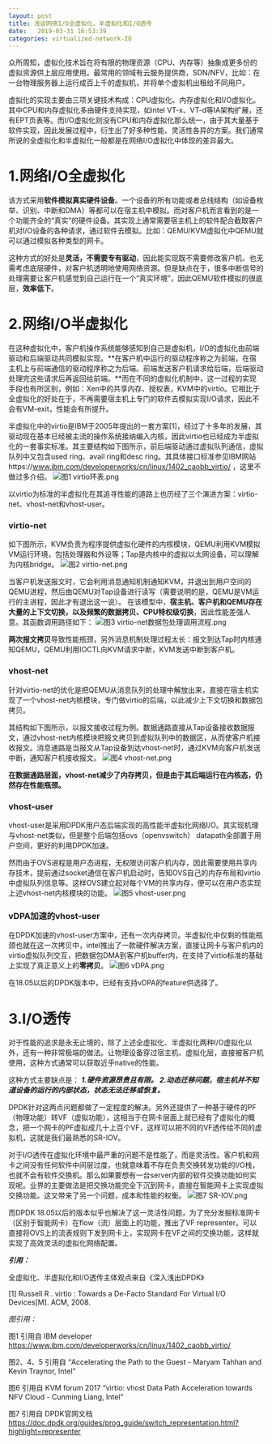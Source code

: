 ```yaml
---
layout: post
title: 浅谈网络I/O全虚拟化、半虚拟化和I/O透传
date:   2019-03-31 16:53:39
categories: virtualized-network-IO
---
```

众所周知，虚拟化技术旨在将有限的物理资源（CPU、内存等）抽象成更多份的虚拟资源供上层应用使用。最常用的领域有云服务提供商，SDN/NFV，比如：在一台物理服务器上运行成百上千的虚拟机，并将单个虚拟机出租给不同用户。

虚拟化的实现主要由三项关键技术构成：CPU虚拟化、内存虚拟化和I/O虚拟化。其中CPU和内存虚拟化多由硬件支持实现，如intel VT-x、VT-d等IA架构扩展，还有EPT页表等。而I/O虚拟化则没有CPU和内存虚拟化那么统一，由于其大量基于软件实现，因此发展过程中，衍生出了好多种性能、灵活性各异的方案。我们通常所说的全虚拟化和半虚拟化一般都是在网络I/O虚拟化中体现的差异最大。

# 1.网络I/O全虚拟化

该方式采用**软件模拟真实硬件设备**。一个设备的所有功能或者总线结构（如设备枚举、识别、中断和DMA）等都可以在宿主机中模拟。而对客户机而言看到的是一个功能齐全的“真实”的硬件设备。其实现上通常需要宿主机上的软件配合截取客户机对I/O设备的各种请求，通过软件去模拟。比如：QEMU/KVM虚拟化中QEMU就可以通过模拟各种类型的网卡。

这种方式的好处是**灵活，不需要专有驱动**，因此能实现既不需要修改客户机、也无需考虑底层硬件，对客户机透明地使用网络资源。但是缺点在于，很多中断信号的处理需要让客户机感觉到自己运行在一个“真实环境”，因此QEMU软件模拟的很底层，**效率低下**。

# 2.网络I/O半虚拟化

在这种虚拟化中，客户机操作系统能够感知到自己是虚拟机，I/O的虚拟化由前端驱动和后端驱动共同模拟实现。**在客户机中运行的驱动程序称之为前端，在宿主机上与前端通信的驱动程序称之为后端。前端发送客户机请求给后端，后端驱动处理完这些请求后再返回给前端。**而在不同的虚拟化机制中，这一过程的实现手段也有所区别，例如：Xen中的共享内存、授权表，KVM中的virtio。它相比于全虚拟化的好处在于，不再需要宿主机上专门的软件去模拟实现I/O请求，因此不会有VM-exit，性能会有所提升。

半虚拟化中的virtio是IBM于2005年提出的一套方案[1]，经过了十多年的发展，其驱动现在基本已经被主流的操作系统接纳编入内核，因此virtio也已经成为半虚拟化的一套事实标准。其主要结构如下图所示，前后端驱动通过虚拟队列通信，虚拟队列中又包含used ring、avail ring和desc ring。其具体接口标准参见IBM网站https://www.ibm.com/developerworks/cn/linux/1402_caobb_virtio/
，这里不做过多介绍。
![图1 virtio环表.png](https://upload-images.jianshu.io/upload_images/5971286-a6266c43db31ad20.jpg?imageMogr2/auto-orient/strip%7CimageView2/2/w/1240)


以virtio为标准的半虚拟化在其追寻性能的道路上也历经了三个演进方案：virtio-net、vhost-net和vhost-user。

### virtio-net

如下图所示，KVM负责为程序提供虚拟化硬件的内核模块，QEMU利用KVM模拟VM运行环境，包括处理器和外设等；Tap是内核中的虚拟以太网设备，可以理解为内核bridge。
![图2 virtio-net.png](https://upload-images.jianshu.io/upload_images/5971286-7f218e7e2c32d6c5.png?imageMogr2/auto-orient/strip%7CimageView2/2/w/1240)



当客户机发送报文时，它会利用消息通知机制通知KVM，并退出到用户空间的QEMU进程，然后由QEMU对Tap设备进行读写（需要说明的是，QEMU是VM运行的主进程，因此才有退出这一说）。
在该模型中，**宿主机、客户机和QEMU存在大量的上下文切换，以及频繁的数据拷贝、CPU特权级切换**，因此性能差强人意。其函数调用路径如下：
![图3 virtio-net数据包处理调用流程.png](https://upload-images.jianshu.io/upload_images/5971286-d6aa037a5d2ae318.jpg?imageMogr2/auto-orient/strip%7CimageView2/2/w/1240)


**两次报文拷贝**导致性能瓶颈，另外消息机制处理过程太长：报文到达Tap时内核通知QEMU，QEMU利用IOCTL向KVM请求中断，KVM发送中断到客户机。

### vhost-net

针对virtio-net的优化是把QEMU从消息队列的处理中解放出来，直接在宿主机实现了一个vhost-net内核模块，专门做virtio的后端，以此减少上下文切换和数据包拷贝。

其结构如下图所示，以报文接收过程为例。数据通路直接从Tap设备接收数据报文，通过vhost-net内核模块把报文拷贝到虚拟队列中的数据区，从而使客户机接收报文。消息通路是当报文从Tap设备到达vhost-net时，通过KVM向客户机发送中断，通知客户机接收报文。
![图4 vhost-net.png](https://upload-images.jianshu.io/upload_images/5971286-60b6cfa5fbab7176.png?imageMogr2/auto-orient/strip%7CimageView2/2/w/1240)


**在数据通路层面，vhost-net减少了内存拷贝，但是由于其后端运行在内核态，仍然存在性能瓶颈。**

### vhost-user

vhost-user是采用DPDK用户态后端实现的高性能半虚拟化网络I/O。其实现机理与vhost-net类似，但是整个后端包括ovs（openvswitch） datapath全部置于用户空间，更好的利用DPDK加速。

然而由于OVS进程是用户态进程，无权限访问客户机内存，因此需要使用共享内存技术，提前通过socket通信在客户机启动时，告知OVS自己的内存布局和virtio中虚拟队列信息等。这样OVS建立起对每个VM的共享内存，便可以在用户态实现上述vhost-net内核模块的功能。
![图5 vhost-user.png](https://upload-images.jianshu.io/upload_images/5971286-fc6183d66f87c38c.png?imageMogr2/auto-orient/strip%7CimageView2/2/w/1240)



### vDPA加速的vhost-user

在DPDK加速的vhost-user方案中，还有一次内存拷贝。半虚拟化中仅剩的性能瓶颈也就在这一次拷贝中，intel推出了一款硬件解决方案，直接让网卡与客户机内的virtio虚拟队列交互，把数据包DMA到客户机buffer内，在支持了virtio标准的基础上实现了真正意义上的**零拷贝**。
![图6 vDPA.png](https://upload-images.jianshu.io/upload_images/5971286-92b0ecd9739a0e6e.png?imageMogr2/auto-orient/strip%7CimageView2/2/w/1240)



在18.05以后的DPDK版本中，已经有支持vDPA的feature供选择了。


# 3.I/O透传

对于性能的追求是永无止境的，除了上述全虚拟化、半虚拟化两种I/O虚拟化以外，还有一种非常极端的做法。让物理设备穿过宿主机、虚拟化层，直接被客户机使用，这种方式通常可以获取近乎native的性能。

这种方式主要缺点是：
***1.硬件资源昂贵且有限。***
***2.动态迁移问题，宿主机并不知道设备的运行的内部状态，状态无法迁移或恢复。***

DPDK针对这两点问题都做了一定程度的解决。另外还提供了一种基于硬件的PF（物理功能）转VF（虚拟功能），这相当于在网卡层面上就已经有了虚拟化的概念，把一个网卡的PF虚拟成几十上百个VF，这样可以把不同的VF透传给不同的虚拟机，这就是我们最熟悉的SR-IOV。

对于I/O透传在虚拟化环境中最严重的问题不是性能了，而是灵活性。客户机和网卡之间没有任何软件中间层过度，也就意味着不存在负责交换转发功能的I/O栈，也就不会有软件交换机。那么如果要想有一台server内部的软件交换功能如何实现呢。业界的主要做法是把交换功能完全下沉到网卡，直接在智能网卡上实现虚拟交换功能。这又带来了另一个问题，成本和性能的权衡。
![图7 SR-IOV.png](https://upload-images.jianshu.io/upload_images/5971286-2c42750408b96651.png?imageMogr2/auto-orient/strip%7CimageView2/2/w/1240)

而DPDK 18.05以后的版本似乎也解决了这一灵活性问题，为了充分发掘标准网卡（区别于智能网卡）在flow（流）层面上的功能，推出了VF representer。可以直接将OVS上的流表规则下发到网卡上，实现网卡在VF之间的交换功能，这样就实现了高效灵活的虚拟化网络配置。

***引用：***

全虚拟化、半虚拟化和I/O透传主体观点来自《深入浅出DPDK》  

[1] Russell R . virtio : Towards a De-Facto Standard For Virtual I/O Devices[M]. ACM, 2008. 

*图引用：*

图1 引用自 IBM developer <https://www.ibm.com/developerworks/cn/linux/1402_caobb_virtio/>  

图2、4、5 引用自 “Accelerating the Path to the Guest - Maryam Tahhan and Kevin Traynor, Intel”  

图6 引用自 KVM forum 2017 “virtio: vhost Data Path Acceleration towards NFV Cloud - Cunming Liang, Intel”  

图7 引用自 DPDK官网文档
 <https://doc.dpdk.org/guides/prog_guide/switch_representation.html?highlight=representer>